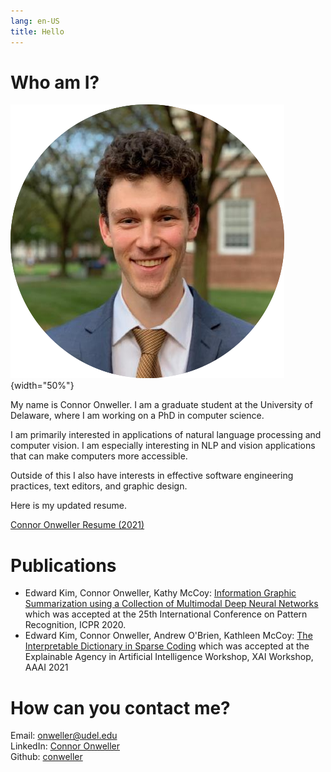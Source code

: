 ```yaml
---
lang: en-US
title: Hello
---
```


# Who am I?

![This is me](assets/images/headshot.png){width="50%"}

My name is Connor Onweller. I am a graduate student at the University of
Delaware, where I am working on a PhD in computer science.

I am primarily interested in applications of natural language processing
and computer vision. I am especially interesting in NLP and vision
applications that can make computers more accessible.

Outside of this I also have interests in effective software engineering
practices, text editors, and graphic design.

Here is my updated resume.

[Connor Onweller Resume
(2021)](assets/Connor-Onweller-Resume-Expanded.pdf)

# Publications

-   Edward Kim, Connor Onweller, Kathy McCoy: [Information Graphic
    Summarization using a Collection of Multimodal Deep Neural
    Networks](assets/ICPR2020.pdf) which was accepted at the 25th
    International Conference on Pattern Recognition, ICPR 2020.
-   Edward Kim, Connor Onweller, Andrew O'Brien, Kathleen McCoy: [The
    Interpretable Dictionary in Sparse
    Coding](https://arxiv.org/abs/2011.11805) which was accepted at the
    Explainable Agency in Artificial Intelligence Workshop, XAI
    Workshop, AAAI 2021

# How can you contact me?

Email: <onweller@udel.edu>\
LinkedIn: [Connor
Onweller](https://www.linkedin.com/in/connor-onweller/)\
Github: [conweller](https://github.com/conweller)
